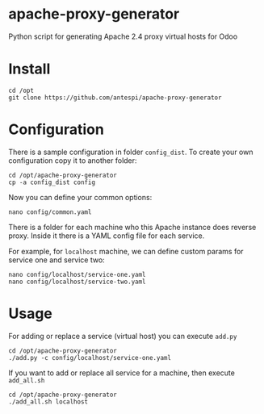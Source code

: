 # apache-proxy-generator
Python script for generating Apache 2.4 proxy virtual hosts for Odoo

# Install

```
cd /opt
git clone https://github.com/antespi/apache-proxy-generator
```

# Configuration

There is a sample configuration in folder ```config_dist```. To create your own configuration copy it to another folder:

```
cd /opt/apache-proxy-generator
cp -a config_dist config
```

Now you can define your common options:

```
nano config/common.yaml
```

There is a folder for each machine who this Apache instance does reverse proxy. Inside it there is a YAML config file for each service.

For example, for ```localhost``` machine, we can define custom params for service one and service two:

```
nano config/localhost/service-one.yaml
nano config/localhost/service-two.yaml
```

# Usage

For adding or replace a service (virtual host) you can execute ```add.py```

```
cd /opt/apache-proxy-generator
./add.py -c config/localhost/service-one.yaml
```

If you want to add or replace all service for a machine, then execute ```add_all.sh```

```
cd /opt/apache-proxy-generator
./add_all.sh localhost
```
